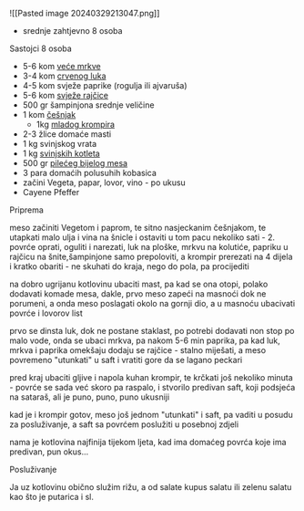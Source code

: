 ![[Pasted image 20240329213047.png]]
- srednje zahtjevno 8 osoba

Sastojci 8 osoba

- 5-6 kom [veće mrkve](https://www.coolinarika.com/namirnica/mrkva/)
- 3-4 kom [crvenog luka](https://www.coolinarika.com/namirnica/luk/)
- 4-5 kom svježe paprike (rogulja ili ajvaruša)
- 5-6 kom [svježe rajčice](https://www.coolinarika.com/namirnica/rajcica/)
- 500 gr šampinjona srednje veličine
- 1 kom [češnjak](https://www.coolinarika.com/namirnica/cesnjak/)
    - 1kg [mladog krompira](https://www.coolinarika.com/namirnica/krumpir/)
- 2-3 žlice domaće masti
- 1 kg svinjskog vrata
- 1 kg [svinjskih kotleta](https://www.coolinarika.com/namirnica/svinjetina/)
- 500 gr [pilećeg bijelog mesa](https://www.coolinarika.com/namirnica/piletina/)
- 3 para domaćih polusuhih kobasica
- začini Vegeta, papar, lovor, vino - po ukusu
- Cayene Pfeffer

Priprema

meso začiniti Vegetom i paprom, te sitno nasjeckanim češnjakom, te utapkati malo ulja i vina na šnicle i ostaviti u tom pacu nekoliko sati - 2. povrće oprati, oguliti i narezati, luk na ploške, mrkvu na kolutiće, papriku u rajčicu na šnite,šampinjone samo prepoloviti, a krompir prerezati na 4 dijela i kratko obariti - ne skuhati do kraja, nego do pola, pa procijediti

na dobro ugrijanu kotlovinu ubaciti mast, pa kad se ona otopi, polako dodavati komade mesa, dakle, prvo meso zapeći na masnoći dok ne porumeni, a onda meso poslagati okolo na gornji dio, a u masnoću ubacivati povrće i lovorov list

prvo se dinsta luk, dok ne postane staklast, po potrebi dodavati non stop po malo vode, onda se ubaci mrkva, pa nakom 5-6 min paprika, pa kad luk, mrkva i paprika omekšaju dodaju se rajčice - stalno miješati, a meso povremeno "utunkati" u saft i vratiti gore da se lagano peckari

pred kraj ubaciti gljive i napola kuhan krompir, te krčkati još nekoliko minuta - povrće se sada već skoro pa raspalo, i stvorilo predivan saft, koji podsjeća na sataraš, ali je puno, puno, puno ukusniji

kad je i krompir gotov, meso još jednom "utunkati" i saft, pa vaditi u posudu za posluživanje, a saft sa povrćem poslužiti u posebnoj zdjeli

nama je kotlovina najfinija tijekom ljeta, kad ima domaćeg povrća koje ima predivan, pun okus...

Posluživanje

Ja uz kotlovinu obično služim rižu, a od salate kupus salatu ili zelenu salatu kao što je putarica i sl.